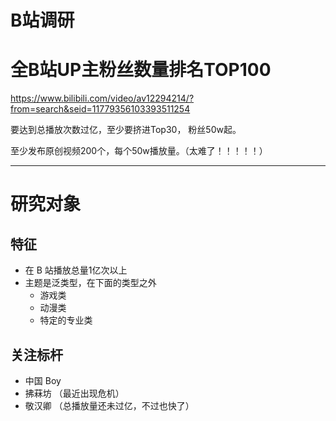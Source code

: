 B站调研
===










# 全B站UP主粉丝数量排名TOP100

https://www.bilibili.com/video/av12294214/?from=search&seid=11779356103393511254

要达到总播放次数过亿，至少要挤进Top30， 粉丝50w起。

至少发布原创视频200个，每个50w播放量。（太难了！！！！！）






---



# 研究对象

## 特征
- 在 B 站播放总量1亿次以上
- 主题是泛类型，在下面的类型之外
  - 游戏类
  - 动漫类
  - 特定的专业类

  
## 关注标杆
- 中国 Boy
- 拂菻坊 （最近出现危机）
- 敬汉卿 （总播放量还未过亿，不过也快了）


